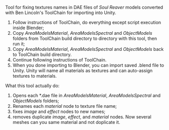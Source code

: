 Tool for fixing textures names in DAE files of *Soul Reaver* models converted with Ben Lincoln's ToolChain for importing into Unity.

1. Follow instructions of ToolChain, do everything except script execution inside Blender;
2. Copy *AreaModelsMaterial*, *AreaModelsSpectral* and *ObjectModels* folders from ToolChain build directory to directory with this tool, then run it;
3. Copy *AreaModelsMaterial*, *AreaModelsSpectral* and *ObjectModels* back to ToolChain build directory.
4. Continue following instructions of ToolChain.
5.  When you done importing to Blender, you can import saved .blend file to Unity. Unity will name all materials as textures and can auto-assign textures to materials.

What this tool actually do:

1. Opens each \*.dae file in *AreaModelsMaterial*, *AreaModelsSpectral* and *ObjectModels* folders;
2. Renames each *material* node to texture file name;
3. fixes *image* and *effect* nodes to new names;
4. removes duplicate *image*, *effect*, and *material* nodes. Now several meshes can you same material and not doplicate it.
